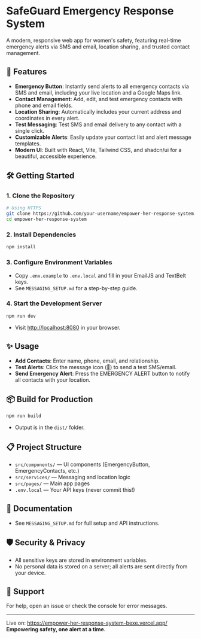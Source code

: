 # SafeGuard Emergency Response System

A modern, responsive web app for women's safety, featuring real-time emergency alerts via SMS and email, location sharing, and trusted contact management.

## 🚀 Features

- **Emergency Button**: Instantly send alerts to all emergency contacts via SMS and email, including your live location and a Google Maps link.
- **Contact Management**: Add, edit, and test emergency contacts with phone and email fields.
- **Location Sharing**: Automatically includes your current address and coordinates in every alert.
- **Test Messaging**: Test SMS and email delivery to any contact with a single click.
- **Customizable Alerts**: Easily update your contact list and alert message templates.
- **Modern UI**: Built with React, Vite, Tailwind CSS, and shadcn/ui for a beautiful, accessible experience.

## 🛠️ Getting Started

### 1. Clone the Repository
```bash
# Using HTTPS
git clone https://github.com/your-username/empower-her-response-system.git
cd empower-her-response-system
```

### 2. Install Dependencies
```bash
npm install
```

### 3. Configure Environment Variables
- Copy `.env.example` to `.env.local` and fill in your EmailJS and TextBelt keys.
- See `MESSAGING_SETUP.md` for a step-by-step guide.

### 4. Start the Development Server
```bash
npm run dev
```
- Visit [http://localhost:8080](http://localhost:8080) in your browser.

## ✨ Usage

- **Add Contacts**: Enter name, phone, email, and relationship.
- **Test Alerts**: Click the message icon (📨) to send a test SMS/email.
- **Send Emergency Alert**: Press the EMERGENCY ALERT button to notify all contacts with your location.

## 📦 Build for Production
```bash
npm run build
```
- Output is in the `dist/` folder.

## 📋 Project Structure

- `src/components/` — UI components (EmergencyButton, EmergencyContacts, etc.)
- `src/services/` — Messaging and location logic
- `src/pages/` — Main app pages
- `.env.local` — Your API keys (never commit this!)

## 📝 Documentation
- See `MESSAGING_SETUP.md` for full setup and API instructions.

## 🛡️ Security & Privacy
- All sensitive keys are stored in environment variables.
- No personal data is stored on a server; all alerts are sent directly from your device.

## 📧 Support
For help, open an issue or check the console for error messages.

---

Live on: https://empower-her-response-system-bexe.vercel.app/
**Empowering safety, one alert at a time.**
